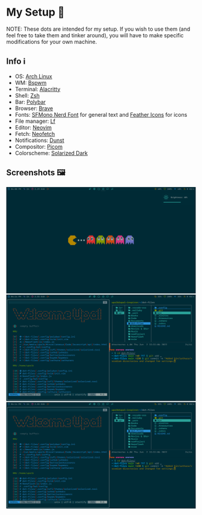 # My Setup 🖤

NOTE: These dots are intended for my setup. If you wish to use them (and feel free to take them and tinker around), you will have to make specific modifications
for your own machine.

## Info ℹ️

- OS: [Arch Linux](https://archlinux.org/)
- WM: [Bspwm](https://github.com/baskerville/bspwm)
- Terminal: [Alacritty](https://github.com/alacritty/alacritty)
- Shell: [Zsh](https://www.zsh.org/)
- Bar: [Polybar](https://github.com/polybar/polybar)
- Browser: [Brave](https://brave.com/)
- Fonts: [SFMono Nerd Font](https://github.com/ryanoasis/nerd-fonts) for general text and [Feather Icons](https://feathericons.com/) for icons
- File manager: [Lf](https://github.com/gokcehan/lf)
- Editor: [Neovim](https://neovim.io/)
- Fetch: [Neofetch](https://github.com/dylanaraps/neofetch)
- Notifications: [Dunst](https://github.com/dunst-project/dunst)
- Compositor: [Picom](https://github.com/yshui/picom)
- Colorscheme: [Solarized Dark](https://ethanschoonover.com/solarized/)

## Screenshots 🖼️

![Image 1](./screenshots/img-1.png)
![Image 2](./screenshots/img-2.png)
![Image 3](./screenshots/img-2.png)
